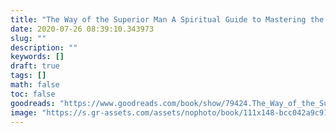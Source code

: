 ```yaml
---
title: "The Way of the Superior Man A Spiritual Guide to Mastering the Challenges of Women Work and Sexual Desire"
date: 2020-07-26 08:39:10.343973
slug: ""
description: ""
keywords: []
draft: true
tags: []
math: false
toc: false
goodreads: "https://www.goodreads.com/book/show/79424.The_Way_of_the_Superior_Man"
image: "https://s.gr-assets.com/assets/nophoto/book/111x148-bcc042a9c91a29c1d680899eff700a03.png"
---
```

